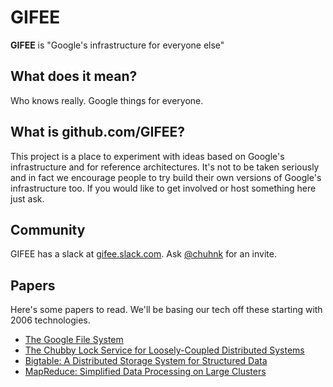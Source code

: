 # GIFEE

**GIFEE** is "Google's infrastructure for everyone else"

## What does it mean?

Who knows really. Google things for everyone.

## What is github.com/GIFEE?

This project is a place to experiment with ideas based on Google's infrastructure and for reference architectures. It's not to be taken seriously and in fact we encourage people to try build their own versions of Google's infrastructure too. If you would like to get involved or host something here just ask.

## Community

GIFEE has a slack at [gifee.slack.com](https://gifee.slack.com). Ask [@chuhnk](https://twitter.com/chuhnk) for an invite.

## Papers

Here's some papers to read. We'll be basing our tech off these starting with 2006 technologies.

- [The Google File System](https://static.googleusercontent.com/media/research.google.com/en//archive/gfs-sosp2003.pdf)
- [The Chubby Lock Service for Loosely-Coupled Distributed Systems](https://static.googleusercontent.com/media/research.google.com/en//archive/chubby-osdi06.pdf)
- [Bigtable: A Distributed Storage System for Structured Data](https://static.googleusercontent.com/media/research.google.com/en//archive/bigtable-osdi06.pdf)
- [MapReduce: Simplified Data Processing on Large Clusters](https://static.googleusercontent.com/media/research.google.com/en//archive/mapreduce-osdi04.pdf)
